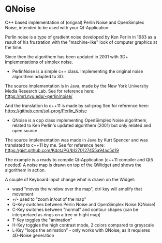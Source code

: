 # QNoise
C++ based implementation of (orignal) Perlin Noise and OpenSimplex Noise, intended to be used with your Qt-Application


Perlin noise is a type of gradient noise developed by Ken Perlin in 1983 as a result of his frustration with the "machine-like" look of computer graphics at the time.

Since then the algorithem has been updated in 2001 with 3D+ implementations of simplex noise.

- PerlinNoise is a simple c++ class. Implementing the original noise algorithem adapted to 3D.

The source implementation is in Java, made by the New York University Media Research Lab.
See for reference here: https://mrl.nyu.edu/~perlin/noise/

And the translation to c++11 is made by sol-prog
See for reference here: https://github.com/sol-prog/Perlin_Noise

- QNoise is a cpp class implementing OpenSimplex Noise algorithem, related to Ken Perlin's updated algorithem (2001) but only related and open source

The source implementation was made in Java by Kurt Spencer and was translated to c++11 by me.
See for reference here: https://gist.github.com/KdotJPG/b1270127455a94ac5d19

The example is a ready to compile Qt-Application (c++11 compiler and Qt5 needed)
A noise map is drawn on top of the QWidget and shows the algorithem in action.

A couple of Keyboard input change what is drawn on the Widget:
- wasd "moves the window over the map", ctrl key will amplify that movement
- +/- used to "zoom in/out of the map"
- Q-Key switches between Perlin Noise  and OpenSimplex Noise (QNoise)
- C-Key switches between "normal" and contour shapes (can be interpretaed as rings on a tree or hight map)
- T-Key toggles the "animation"
- H-Key toggles the high contrast mode, 2 colors compared to greyscale
- L-Key "loops the animation" - only works with QNoise, as it requieres 4D-Noise generation
